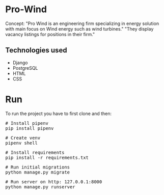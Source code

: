 # Pro-Wind

Concept: "Pro Wind is an engineering firm specializing in energy solution with main focus on Wind energy such as wind turbines."
         "They display vacancy listings for positions in their firm."

## Technologies used

<ul>
         <li>Django</li>
         <li>PostgreSQL</li>
         <li>HTML</li>
         <li>CSS</li>
</ul>

# Run

To run the project you have to first clone and then:

<div><pre><span><span>#</span> Install pipenv</span>
pip install pipenv</pre></div>

<div><pre><span><span>#</span> Create venv</span>
pipenv shell</pre></div>

<div><pre><span><span>#</span> Install requirements</span>
pip install -r requirements.txt</pre></div>

<div><pre><span><span>#</span> Run initial migrations</span>
python manage.py migrate</pre></div>

<div><pre><span><span>#</span> Run server on http: 127.0.0.1:8000</span>
python manage.py runserver</pre></div>
